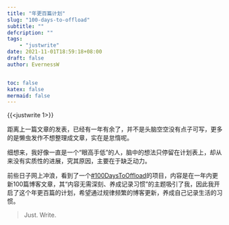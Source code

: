 ```yaml
---
title: "年更百篇计划"
slug: "100-days-to-offload"
subtitle: ""
defcription: ""
tags:
    - "justwrite"
date: 2021-11-01T18:59:18+08:00
draft: false
author: EvernessW


toc: false
katex: false
mermaid: false
---
```


{{<justwrite 1>}}

距离上一篇文章的发表，已经有一年有余了，并不是头脑空空没有点子可写，更多的是懒虫发作不想整理成文章，实在是怠惰呢。

细想来，我好像一直是一个“眼高手低”的人，脑中的想法只停留在计划表上，却从来没有实质性的进展，究其原因，主要在于缺乏动力。

前些日子网上冲浪，看到了一个[#100DaysToOffload](https://100daystooffload.com/)的项目，内容是在一年内更新100篇博客文章，其“内容无需深刻、养成记录习惯”的主题吸引了我，因此我开启了这个年更百篇的计划，希望通过规律频繁的博客更新，养成自己记录生活的习惯。

> Just. Write.